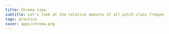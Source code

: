 ```yaml
---
title: Chroma view
subtitle: Let's look at the relative amounts of all pitch class frequencies in any audio signal in real time.
tags: practice
cover: apps/chroma.png
---
```


<client-only>
  <chroma-view />
</client-only>